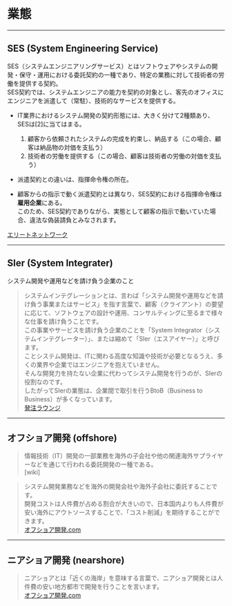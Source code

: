 # 業態

---

## SES (System Engineering Service)

SES（システムエンジニアリングサービス）とはソフトウェアやシステムの開発・保守・運用における委託契約の一種であり、特定の業務に対して技術者の労働を提供する契約。  
SES契約では、システムエンジニアの能力を契約の対象とし、客先のオフィスにエンジニアを派遣して（常駐）、技術的なサービスを提供する。  

- IT業界におけるシステム開発の契約形態には、大きく分けて2種類あり、SESは[2]に当てはまる。  
  1. 顧客から依頼されたシステムの完成を約束し、納品する（この場合、顧客は納品物の対価を支払う）  
  2. 技術者の労働を提供する（この場合、顧客は技術者の労働の対価を支払う）  

- 派遣契約との違いは、指揮命令権の所在。  
- 顧客からの指示で動く派遣契約とは異なり、SES契約における指揮命令権は**雇用企業**にある。  
  このため、SES契約でありながら、実態として顧客の指示で動いていた場合、違法な偽装請負とみなされます。  

[エリートネットワーク](https://www.elite-network.co.jp/dictionary/ses.html)  

---

## SIer (System Integrater)

システム開発や運用などを請け負う企業のこと  

>システムインテグレーションとは、言わば「システム開発や運用などを請け負う事業またはサービス」を指す言葉で、顧客（クライアント）の要望に応じて、ソフトウェアの設計や運用、コンサルティングに至るまで様々な仕事を請け負うことです。  
この事業やサービスを請け負う企業のことを「System Integrator（システムインテグレーター）」、または縮めて「SIer（エスアイヤー）」と呼びます。  
>ことシステム開発は、ITに関わる高度な知識や技術が必要となるうえ、多くの業界や企業ではエンジニアを抱えていません。  
そんな開発力を持たない企業に代わってシステム開発を行うのが、SIerの役割なのです。  
したがってSIerの業態は、企業間で取引を行うBtoB（Business to Business）が多くなっています。  
[発注ラウンジ](https://hnavi.co.jp/knowledge/blog/sier/)  

---

## オフショア開発 (offshore)

>情報技術（IT）開発の一部業務を海外の子会社や他の関連海外サプライヤーなどを通じて行われる委託開発の一種である。  
[wiki]

<!--  -->
>システム開発業務などを海外の開発会社や海外子会社に委託することです。  
開発コストは人件費が占める割合が大きいので、日本国内よりも人件費が安い海外にアウトソースすることで、「コスト削減」を期待することができます。  
[オフショア開発.com](https://www.offshore-kaihatsu.com/faq/)  

---

## ニアショア開発 (nearshore)

>ニアショアとは「近くの海岸」を意味する言葉で、ニアショア開発とは人件費の安い地方都市で開発を行うことを言います。  
[オフショア開発.com](https://www.offshore-kaihatsu.com/contents/general/near-shore)  
